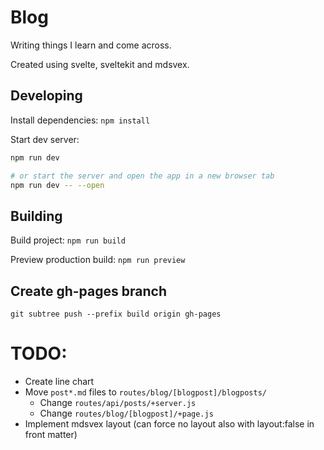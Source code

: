 # Blog

Writing things I learn and come across.

Created using svelte, sveltekit and mdsvex.

## Developing

Install dependencies: `npm install`

Start dev server:

```bash
npm run dev

# or start the server and open the app in a new browser tab
npm run dev -- --open
```

## Building

Build project: `npm run build`

Preview production build: `npm run preview`

## Create gh-pages branch

`git subtree push --prefix build origin gh-pages`

# TODO:

- Create line chart
- Move `post*.md` files to `routes/blog/[blogpost]/blogposts/`
  - Change `routes/api/posts/+server.js`
  - Change `routes/blog/[blogpost]/+page.js`
- Implement mdsvex layout (can force no layout also with layout:false in front matter)
